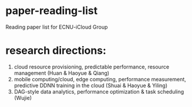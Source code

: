 # paper-reading-list
Reading paper list for ECNU-iCloud Group

# research directions: 
1. cloud resource provisioning, predictable performance, resource management (Huan & Haoyue & Qiang)
2. mobile computing/cloud, edge computing, performance measurement, predictive DDNN training in the cloud (Shuai & Haoyue & Yiling)
3. DAG-style data analytics, performance optimization & task scheduling (Wujie)

